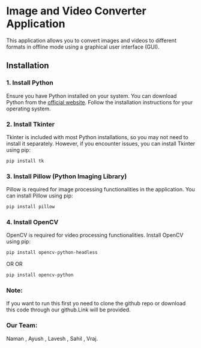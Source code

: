 # Image and Video Converter Application

This application allows you to convert images and videos to different formats in offline mode using a graphical user interface (GUI). 

## Installation

### 1. Install Python

Ensure you have Python installed on your system. You can download Python from the [official website](https://www.python.org/downloads/). Follow the installation instructions for your operating system.

### 2. Install Tkinter

Tkinter is included with most Python installations, so you may not need to install it separately. However, if you encounter issues, you can install Tkinter using pip:

```bash
pip install tk 
```
### 3. Install Pillow (Python Imaging Library)

Pillow is required for image processing functionalities in the application. You can install Pillow using pip:

```bash
pip install pillow
```
### 4. Install OpenCV

OpenCV is required for video processing functionalities. Install OpenCV using pip:

```bash
pip install opencv-python-headless
```
OR
OR
```bash
pip install opencv-python
```

###  Note: 
If you want to run this first yo need to clone the github repo or download this code through our github.Link will be provided.

### Our Team:
Naman , Ayush , Lavesh , Sahil , Vraj.






